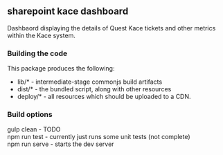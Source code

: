 ## sharepoint kace dashboard

Dashbaord displaying the details of Quest Kace tickets and other metrics within the Kace system.

### Building the code

This package produces the following:

* lib/* - intermediate-stage commonjs build artifacts
* dist/* - the bundled script, along with other resources
* deploy/* - all resources which should be uploaded to a CDN.

### Build options

gulp clean - TODO  
npm run test - currently just runs some unit tests (not complete)  
npm run serve - starts the dev server  

